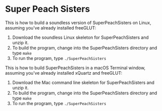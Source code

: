 # Super Peach Sisters

This is how to build a soundless version of SuperPeachSisters on Linux, assuming you've already installed freeGLUT:

1. Download the soundless Linux skeleton for SuperPeachSisters and unzip it.
2. To build the program, change into the SuperPeachSisters directory and type
	`make`
3. To run the program, type
	`./SuperPeachSisters`

This is how to build SuperPeachSisters in a macOS Terminal window, assuming you've already installed xQuartz and freeGLUT:

1. Download the Mac command line skeleton for SuperPeachSisters and unzip it.
2. To build the program, change into the SuperPeachSisters directory and type 
	`make`
3. To run the program, type 
	`./SuperPeachSisters`
